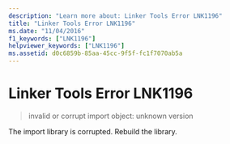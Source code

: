 ```yaml
---
description: "Learn more about: Linker Tools Error LNK1196"
title: "Linker Tools Error LNK1196"
ms.date: "11/04/2016"
f1_keywords: ["LNK1196"]
helpviewer_keywords: ["LNK1196"]
ms.assetid: d0c6859b-85aa-45cc-9f5f-fc1f7070ab5a
---
```

# Linker Tools Error LNK1196

> invalid or corrupt import object: unknown version

The import library is corrupted. Rebuild the library.
